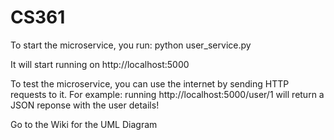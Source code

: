 # CS361

To start the microservice, you run:
    python user_service.py

It will start running on http://localhost:5000

To test the microservice, you can use the internet by sending HTTP requests to it.
For example:
    running http://localhost:5000/user/1 will return a JSON reponse with the user details!
    
Go to the Wiki for the UML Diagram
